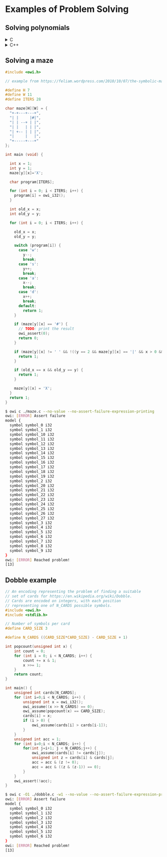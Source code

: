 # Examples of Problem Solving

## Solving polynomials

<details>
  <summary>C</summary>

Given the following `poly.c` file:

<!-- $MDX file=poly.c -->
```c
#include <owi.h>

int main() {
  int x = owi_i32();
  int x2 = x * x;
  int x3 = x * x * x;

  int a = 1;
  int b = -7;
  int c = 14;
  int d = -8;

  int poly = a * x3 + b * x2 + c * x + d;

  owi_assert(poly != 0);

  return 0;
}
```

We are defining one symbolic variable `x` using the function `owi_i32(void)`. Then we build a polynomial `poly` equal to $x^3 - 7x^2 + 14x - 8$.

Then we use `owi_assert(poly != 0)`. Which should fail as this polynomial has multiple roots. Let's see what owi says about it:

```sh
$ owi c ./poly.c -w1 --no-assert-failure-expression-printing
owi: [ERROR] Assert failure
model {
  symbol symbol_0 i32 4
}
owi: [ERROR] Reached problem!
[13]
```

Indeed, `4` is a root of the polynomial and thus it is expected to be equal to `0` in this case. We know the three roots are `1`, `2` and `4`, so let's inform owi that we are not interested in this cases.

We can do so by assuming that `x` is not equal to any of these with the function `owi_assume(bool)`:

<!-- $MDX file=poly2.c -->
```c
#include <owi.h>

int main() {
  int x = owi_i32();
  int x2 = x * x;
  int x3 = x * x * x;

  int a = 1;
  int b = -7;
  int c = 14;
  int d = -8;

  int poly = a * x3 + b * x2 + c * x + d;

  owi_assume(x != 1);
  owi_assume(x != 2);
  owi_assume(x != 4);

  // Make model output deterministic
  owi_assume(x > -2147483646);

  owi_assert(poly != 0);

  return 0;
}
```

Let's run owi on this new input:


```sh
$ owi c ./poly2.c --no-assert-failure-expression-printing
owi: [ERROR] Assert failure
model {
  symbol symbol_0 i32 -2147483644
}
owi: [ERROR] Reached problem!
[13]
```

And indeed, `-2147483644` is a root of the polynomial! Well, not quite…

Remember that we are working on 32 bits integers here. Thus *overflows* are a thing we have to think about. And indeed when `x` is equal to `-2147483644`, because of overflows, the polynomial will be equal to zero.

Exercise: can you find another "root" of the polynomial ? :-)

</details>

<details>
  <summary>C++</summary>

Given the following `poly.cpp` file:

<!-- $MDX file=poly.cpp -->
```cpp
#include <owi.h>

class Poly {
private:
  int poly;
public:
  Poly(int a, int b, int c, int d) {
    int x = owi_i32();
    int x2 = x * x;
    int x3 = x2 * x;
    poly = a*x3 + b*x2 + c*x + d;
  }

  int hasRoot() const { return poly == 0; }
};

int main() {
  Poly p(1, -7, 14, -8);
  owi_assert(not(p.hasRoot()));
}
```

We are defining one symbolic variable `x` using the function `owi_i32(void)`. Then we build a polynomial `poly` equal to $x^3 - 7x^2 + 14x - 8$.

Then we use `owi_assert(p.getPoly() != 0)`. Which should fail as this polynomial has multiple roots. Let's see what owi says about it:

```sh
$ owi c++ ./poly.cpp -w1 --no-assert-failure-expression-printing
owi: [ERROR] Assert failure
model {
  symbol symbol_0 i32 4
}
owi: [ERROR] Reached problem!
[13]
```

Indeed, `4` is a root of the polynomial and thus it is expected to be equal to `0` in this case. We know the three roots are `1`, `2` and `4`, so let's inform owi that we are not interested in this cases.

We can do so by assuming that `x` is not equal to any of these with the function `owi_assume(bool)`:

<!-- $MDX file=poly2.cpp -->
```cpp
#include <owi.h>

class Poly {
private:
  int poly;
public:
  Poly(int a, int b, int c, int d) {
    int x = owi_i32();
    int x2 = x * x;
    int x3 = x2 * x;
    owi_assume(x != 1);
    owi_assume(x != 2);
    // make model output deterministic
    owi_assume(x > -2147483646);
    owi_assume(x != 4);
    poly = a*x3 + b*x2 + c*x + d;
  }

  int hasRoot() const { return poly == 0; }
};

int main() {
  Poly p(1, -7, 14, -8);
  owi_assert(not(p.hasRoot()));
}
```

Let's run owi on this new input:


```sh
$ owi c++ ./poly2.cpp --no-assert-failure-expression-printing
owi: [ERROR] Assert failure
model {
  symbol symbol_0 i32 -2147483644
}
owi: [ERROR] Reached problem!
[13]
```

And indeed, `-2147483644` is a root of the polynomial! Well, not quite…

Remember that we are working on 32 bits integers here. Thus *overflows* are a thing we have to think about. And indeed when `x` is equal to `-2147483644`, because of overflows, the polynomial will be equal to zero.

Exercise: can you find another "root" of the polynomial ? :-)

</details>

## Solving a maze

<!-- $MDX file=maze.c -->
```c
#include <owi.h>

// example from https://feliam.wordpress.com/2010/10/07/the-symbolic-maze/

#define H 7
#define W 11
#define ITERS 28

char maze[H][W] = {
  "+-+---+---+",
  "| |     |#|",
  "| | --+ | |",
  "| |   | | |",
  "| +-- | | |",
  "|     |   |",
  "+-----+---+"
};

int main (void) {

  int x = 1;
  int y = 1;
  maze[y][x]='X';

  char program[ITERS];

  for (int i = 0; i < ITERS; i++) {
    program[i] = owi_i32();
  }

  int old_x = x;
  int old_y = y;

  for (int i = 0; i < ITERS; i++) {

    old_x = x;
    old_y = y;

    switch (program[i]) {
      case 'w':
        y--;
        break;
      case 's':
        y++;
        break;
      case 'a':
        x--;
        break;
      case 'd':
        x++;
        break;
      default:
        return 1;
    }

    if (maze[y][x] == '#') {
      // TODO: print the result
      owi_assert(0);
      return 0;
    }

    if (maze[y][x] != ' ' && !((y == 2 && maze[y][x] == '|' && x > 0 && x < W))) {
      return 1;
    }

    if (old_x == x && old_y == y) {
      return 1;
    }

    maze[y][x] = 'X';
  }
  return 1;
}
```

```sh
$ owi c ./maze.c --no-value --no-assert-failure-expression-printing
owi: [ERROR] Assert failure
model {
  symbol symbol_0 i32
  symbol symbol_1 i32
  symbol symbol_10 i32
  symbol symbol_11 i32
  symbol symbol_12 i32
  symbol symbol_13 i32
  symbol symbol_14 i32
  symbol symbol_15 i32
  symbol symbol_16 i32
  symbol symbol_17 i32
  symbol symbol_18 i32
  symbol symbol_19 i32
  symbol symbol_2 i32
  symbol symbol_20 i32
  symbol symbol_21 i32
  symbol symbol_22 i32
  symbol symbol_23 i32
  symbol symbol_24 i32
  symbol symbol_25 i32
  symbol symbol_26 i32
  symbol symbol_27 i32
  symbol symbol_3 i32
  symbol symbol_4 i32
  symbol symbol_5 i32
  symbol symbol_6 i32
  symbol symbol_7 i32
  symbol symbol_8 i32
  symbol symbol_9 i32
}
owi: [ERROR] Reached problem!
[13]
```

## Dobble example

<!-- $MDX file=dobble.c -->
```c
// An encoding representing the problem of finding a suitable
// set of cards for https://en.wikipedia.org/wiki/Dobble.
// Cards are encoded on integers, with each position
// representing one of N_CARDS possible symbols.
#include <owi.h>
#include <stdlib.h>

// Number of symbols per card
#define CARD_SIZE 3

#define N_CARDS ((CARD_SIZE*CARD_SIZE) - CARD_SIZE + 1)

int popcount(unsigned int x) {
    int count = 0;
    for (int i = 0; i < N_CARDS; i++) {
        count += x & 1;
        x >>= 1;
    }
    return count;
}

int main() {
    unsigned int cards[N_CARDS];
    for (int i=0;i < N_CARDS; i++) {
        unsigned int x = owi_i32();
        owi_assume((x >> N_CARDS) == 0);
        owi_assume(popcount(x) == CARD_SIZE);
        cards[i] = x;
        if (i > 0) {
            owi_assume(cards[i] > cards[i-1]);
        }
    }
    unsigned int acc = 1;
    for (int i=0;i < N_CARDS; i++) {
        for(int j=i+1; j < N_CARDS;j++) {
            owi_assume(cards[i] != cards[j]);
            unsigned int z = cards[i] & cards[j];
            acc = acc & (z != 0);
            acc = acc & ((z & (z-1)) == 0);
        }
    }
    owi_assert(!acc);
}
```

<!-- TODO: remove `-O1` once symbolic popcnt is implemented -->
```sh
$ owi c -O1 ./dobble.c -w1 --no-value --no-assert-failure-expression-printing
owi: [ERROR] Assert failure
model {
  symbol symbol_0 i32
  symbol symbol_1 i32
  symbol symbol_2 i32
  symbol symbol_3 i32
  symbol symbol_4 i32
  symbol symbol_5 i32
  symbol symbol_6 i32
}
owi: [ERROR] Reached problem!
[13]
```

